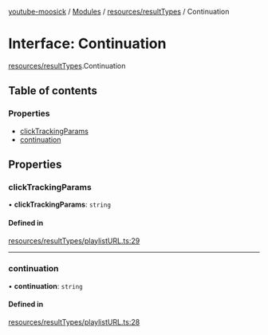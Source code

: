 [youtube-moosick](../README.md) / [Modules](../modules.md) / [resources/resultTypes](../modules/resources_resultTypes.md) / Continuation

# Interface: Continuation

[resources/resultTypes](../modules/resources_resultTypes.md).Continuation

## Table of contents

### Properties

- [clickTrackingParams](resources_resultTypes.Continuation.md#clicktrackingparams)
- [continuation](resources_resultTypes.Continuation.md#continuation)

## Properties

### clickTrackingParams

• **clickTrackingParams**: `string`

#### Defined in

[resources/resultTypes/playlistURL.ts:29](https://github.com/EvasiveXkiller/youtube-moosick/blob/ae18783/src/resources/resultTypes/playlistURL.ts#L29)

___

### continuation

• **continuation**: `string`

#### Defined in

[resources/resultTypes/playlistURL.ts:28](https://github.com/EvasiveXkiller/youtube-moosick/blob/ae18783/src/resources/resultTypes/playlistURL.ts#L28)
